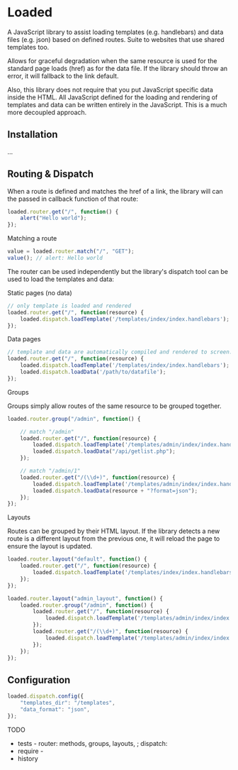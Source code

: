 # Loaded

A JavaScript library to assist loading templates (e.g. handlebars) and data files (e.g. json) based on defined routes. Suite to websites that use shared templates too.

Allows for graceful degradation when the same resource is used for the standard page loads (href) as for the data file. If the library should throw an error, it will fallback to the link default.

Also, this library does not require that you put JavaScript specific data inside the HTML. All JavaScript defined for the loading and rendering of templates and data can be written entirely in the JavaScript. This is a much more decoupled approach.

## Installation

...

## Routing & Dispatch

When a route is defined and matches the href of a link, the library will can the passed in callback function of that route:

```javascript
loaded.router.get("/", function() {
    alert("Hello world");
});
```

Matching a route

```javascript
value = loaded.router.match("/", "GET");
value(); // alert: Hello world
```

The router can be used independently but the library's dispatch tool can be used to load the templates and data:

Static pages (no data)

```javascript
// only template is loaded and rendered
loaded.router.get("/", function(resource) {
    loaded.dispatch.loadTemplate('/templates/index/index.handlebars');
});
```

Data pages

```javascript
// template and data are automatically compiled and rendered to screen.
loaded.router.get("/", function(resource) {
    loaded.dispatch.loadTemplate('/templates/index/index.handlebars');
    loaded.dispatch.loadData('/path/to/datafile');
});
```

Groups

Groups simply allow routes of the same resource to be grouped together.

```javascript
loaded.router.group("/admin", function() {

    // match "/admin"
    loaded.router.get("/", function(resource) {
        loaded.dispatch.loadTemplate('/templates/admin/index/index.handlebars');
        loaded.dispatch.loadData("/api/getlist.php");
    });

    // match "/admin/1"
    loaded.router.get("/(\\d+)", function(resource) {
        loaded.dispatch.loadTemplate('/templates/admin/index/index.handlebars');
        loaded.dispatch.loadData(resource + "?format=json");
    });
});
```

Layouts

Routes can be grouped by their HTML layout. If the library detects a new route is a different layout from the previous one, it will reload the page to ensure the layout is updated.

```javascript
loaded.router.layout("default", function() {
    loaded.router.get("/", function(resource) {
        loaded.dispatch.loadTemplate('/templates/index/index.handlebars');
    });
});

loaded.router.layout("admin_layout", function() {
    loaded.router.group("/admin", function() {
        loaded.router.get("/", function(resource) {
            loaded.dispatch.loadTemplate('/templates/admin/index/index.handlebars');
        });
        loaded.router.get("/(\\d+)", function(resource) {
            loaded.dispatch.loadTemplate('/templates/admin/index/index.handlebars');
        });
    });
});
```

## Configuration

```javascript
loaded.dispatch.config({
    "templates_dir": "/templates",
    "data_format": "json",
});
```

TODO

* tests - router: methods, groups, layouts, ; dispatch:
* require -
* history
